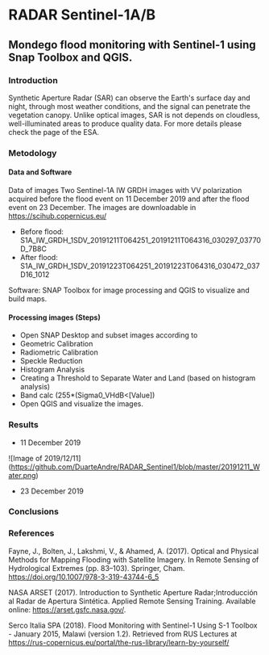 # RADAR Sentinel-1A/B
## Mondego flood monitoring with Sentinel-1 using Snap Toolbox and QGIS.
### Introduction
Synthetic Aperture Radar (SAR) can observe the Earth's surface day and night, through most weather conditions, 
and the signal can penetrate the vegetation canopy. Unlike optical images, SAR is not depends on cloudless, 
well-illuminated areas to produce quality data. For more details please check the page of the ESA.

### Metodology
#### Data and Software

Data of images
Two Sentinel-1A IW GRDH images with VV polarization acquired before the flood event on 11 December 2019 
and after the flood event on 23 December. The images are downloadable in https://scihub.copernicus.eu/

- Before flood: S1A_IW_GRDH_1SDV_20191211T064251_20191211T064316_030297_03770D_7B8C
- After flood:  S1A_IW_GRDH_1SDV_20191223T064251_20191223T064316_030472_037D16_1012

Software: SNAP Toolbox for image processing and QGIS to visualize and build maps.

#### Processing images (Steps)

- Open SNAP Desktop and subset images according to 
- Geometric Calibration
- Radiometric Calibration
- Speckle Reduction
- Histogram Analysis 
- Creating a Threshold to Separate Water and Land (based on histogram analysis)
- Band calc (255*(Sigma0_VHdB<[Value])
- Open QGIS and visualize the images.

### Results
- 11 December 2019

![Image of 2019/12/11] (https://github.com/DuarteAndre/RADAR_Sentinel1/blob/master/20191211_Water.png)

- 23 December 2019


### Conclusions

### References

Fayne, J., Bolten, J., Lakshmi, V., & Ahamed, A. (2017). Optical and Physical Methods for Mapping Flooding with Satellite Imagery. In Remote Sensing of Hydrological Extremes (pp. 83–103). Springer, Cham. https://doi.org/10.1007/978-3-319-43744-6_5

NASA ARSET (2017). Introduction to Synthetic Aperture Radar;Introducción al Radar de Apertura Sintética. Applied Remote Sensing Training. Available online: https://arset.gsfc.nasa.gov/. 

Serco Italia SPA (2018). Flood Monitoring with Sentinel-1 Using S-1 Toolbox - January 2015, Malawi (version 1.2). Retrieved from RUS Lectures at https://rus-copernicus.eu/portal/the-rus-library/learn-by-yourself/

